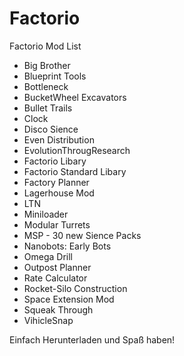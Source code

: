# Factorio
Factorio Mod List

- Big Brother
- Blueprint Tools
- Bottleneck
- BucketWheel Excavators
- Bullet Trails
- Clock
- Disco Sience
- Even Distribution
- EvolutionThrougResearch
- Factorio Libary
- Factorio Standard Libary
- Factory Planner
- Lagerhouse Mod
- LTN
- Miniloader
- Modular Turrets
- MSP - 30 new Sience Packs
- Nanobots: Early Bots
- Omega Drill
- Outpost Planner
- Rate Calculator
- Rocket-Silo Construction
- Space Extension Mod
- Squeak Through
- VihicleSnap

Einfach Herunterladen und Spaß haben!
